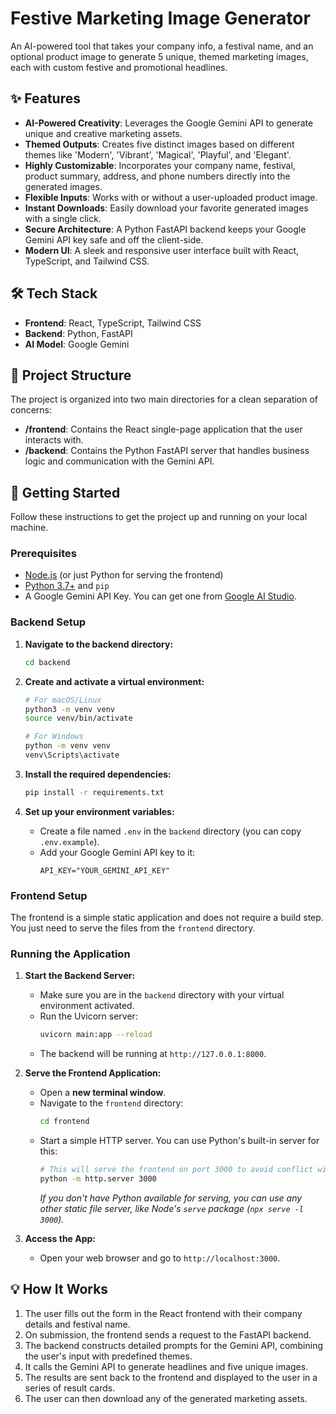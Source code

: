 # Festive Marketing Image Generator

An AI-powered tool that takes your company info, a festival name, and an optional product image to generate 5 unique, themed marketing images, each with custom festive and promotional headlines.

## ✨ Features

- **AI-Powered Creativity**: Leverages the Google Gemini API to generate unique and creative marketing assets.
- **Themed Outputs**: Creates five distinct images based on different themes like 'Modern', 'Vibrant', 'Magical', 'Playful', and 'Elegant'.
- **Highly Customizable**: Incorporates your company name, festival, product summary, address, and phone numbers directly into the generated images.
- **Flexible Inputs**: Works with or without a user-uploaded product image.
- **Instant Downloads**: Easily download your favorite generated images with a single click.
- **Secure Architecture**: A Python FastAPI backend keeps your Google Gemini API key safe and off the client-side.
- **Modern UI**: A sleek and responsive user interface built with React, TypeScript, and Tailwind CSS.

## 🛠️ Tech Stack

- **Frontend**: React, TypeScript, Tailwind CSS
- **Backend**: Python, FastAPI
- **AI Model**: Google Gemini

## 📂 Project Structure

The project is organized into two main directories for a clean separation of concerns:

- **/frontend**: Contains the React single-page application that the user interacts with.
- **/backend**: Contains the Python FastAPI server that handles business logic and communication with the Gemini API.

## 🚀 Getting Started

Follow these instructions to get the project up and running on your local machine.

### Prerequisites

- [Node.js](https://nodejs.org/) (or just Python for serving the frontend)
- [Python 3.7+](https://www.python.org/downloads/) and `pip`
- A Google Gemini API Key. You can get one from [Google AI Studio](https://aistudio.google.com/).

### Backend Setup

1.  **Navigate to the backend directory:**
    ```bash
    cd backend
    ```

2.  **Create and activate a virtual environment:**
    ```bash
    # For macOS/Linux
    python3 -m venv venv
    source venv/bin/activate

    # For Windows
    python -m venv venv
    venv\Scripts\activate
    ```

3.  **Install the required dependencies:**
    ```bash
    pip install -r requirements.txt
    ```

4.  **Set up your environment variables:**
    -   Create a file named `.env` in the `backend` directory (you can copy `.env.example`).
    -   Add your Google Gemini API key to it:
        ```env
        API_KEY="YOUR_GEMINI_API_KEY"
        ```

### Frontend Setup

The frontend is a simple static application and does not require a build step. You just need to serve the files from the `frontend` directory.

### Running the Application

1.  **Start the Backend Server:**
    -   Make sure you are in the `backend` directory with your virtual environment activated.
    -   Run the Uvicorn server:
        ```bash
        uvicorn main:app --reload
        ```
    -   The backend will be running at `http://127.0.0.1:8000`.

2.  **Serve the Frontend Application:**
    -   Open a **new terminal window**.
    -   Navigate to the `frontend` directory:
        ```bash
        cd frontend
        ```
    -   Start a simple HTTP server. You can use Python's built-in server for this:
        ```bash
        # This will serve the frontend on port 3000 to avoid conflict with the backend
        python -m http.server 3000
        ```
        *If you don't have Python available for serving, you can use any other static file server, like Node's `serve` package (`npx serve -l 3000`).*

3.  **Access the App:**
    -   Open your web browser and go to `http://localhost:3000`.

## 💡 How It Works

1.  The user fills out the form in the React frontend with their company details and festival name.
2.  On submission, the frontend sends a request to the FastAPI backend.
3.  The backend constructs detailed prompts for the Gemini API, combining the user's input with predefined themes.
4.  It calls the Gemini API to generate headlines and five unique images.
5.  The results are sent back to the frontend and displayed to the user in a series of result cards.
6.  The user can then download any of the generated marketing assets.
